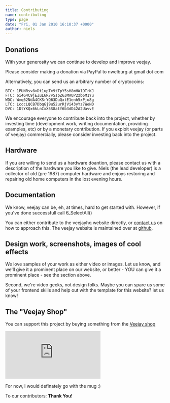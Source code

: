 ```yaml
---
title: Contributing
name: contributing
type: page
date: "Fri, 01 Jan 2010 16:10:37 +0000"
author: niels
---
```


## Donations

With your generosity we can continue to develop and improve veejay. 

Please consider making a donation via PayPal to nwelburg at gmail dot com

<script src="../paypal-button.min.js?merchant=nwelburg@gmail.com" data-button="donate" data-name="Veejay" data-amount="5.00" async></script>
<script src="../paypal-button.min.js?merchant=nwelburg@gmail.com" data-button="donate" data-name="Veejay" data-amount="10.00" async></script>
<script src="../paypal-button.min.js?merchant=nwelburg@gmail.com" data-button="donate" data-name="Veejay" data-amount="20.00" async></script>
<script src="../paypal-button.min.js?merchant=nwelburg@gmail.com" data-button="donate" data-name="Veejay" data-amount="40.00" async></script>

Alternatively, you can send us an arbitrary number of cryptocoins:

    BTC: 1PUNRsv8vDt1upTx9tTpY5sH8mHW1DTrKJ
    FTC: 6i4G4C9jEZuL6R7vSspZ6JMAUP2zb6M1Yu
    WDC: Wmq62NdA4CKSrYQ63DuQxtE1enh5xPjo8g
    LTC: LcccLQCB7DbqGj9u52urRjVi43yYz7WeND
    DVC: 1DtYKQx6kLnCxX5S8atf6b3dD42A2UavvE

<script src="http://coinwidget.com/widget/coin.js"></script>  
<script>  
CoinWidgetCom.go({  
wallet_address: "1PUNRsv8vDt1upTx9tTpY5sH8mHW1DTrKJ"  
, currency: "bitcoin"  
, counter: "hide"  
, alignment: "bl"  
, qrcode: true  
, auto_show: false  
, lbl_button: "Donate"  
, lbl_address: "Bitcoin Address:"  
, lbl_count: "donations"  
, lbl_amount: "BTC"  
, auto_show: false  
});  
</script>  


<script>  
CoinWidgetCom.go({  
wallet_address: "LS5Mn31DdVZZZtkMD7PCoVCvsbdEVGpgyZ"  
, currency: "litecoin"  
, counter: "count"  
, alignment: "bl"  
, qrcode: true  
, auto_show: false  
, lbl_button: "Donate"  
, lbl_address: "Litecoin Address:"  
, lbl_count: "donations"  
, lbl_amount: "LTC"  
});  
</script>


We encourage everyone to contribute back into the project, whether by investing time (development work, writing documentation, providing examples, etc) or by a monetary contribution.
If you exploit veejay (or parts of veejay) commercially, please consider investing back into the project.

## Hardware 

If you are willing to send us a hardware doantion, please contact us with a description of the hardware you like to give. 
Niels (the lead developer) is a collector of old (pre 1987) computer hardware and enjoys restoring and repairing old home computers in the lost evening hours.


## Documentation

We know, veejay can be, eh, at times, hard to get started with. However, if you've done successfull
call <SNR>6_SelectAll()


You can either contribute to the veejayhq website directly, or [contact us](/contact) on how
to approach this. The veejay website is maintained over at [github](https://github.com/veejayhq/veejayhq).

## Design work, screenshots, images of cool effects

We love samples of your work as either video or images. Let us know, and we'll give it a prominent
place on our website, or better - YOU can give it a prominent place - see the section above.

Second, we're video geeks, not design folks. Maybe you can spare us some of your frontend skills
and help out with the template for this website? let us know!


## The "Veejay Shop"

You can support this project by buying something from the
[Veejay shop](http://231947.spreadshirt.net)

[![](http://spreadshirt.net/image.php?type=image&amp;partner_id=896281&amp;product_id=5151558&amp;img_id=1&amp;size=big&amp;bgcolor_images=white)](#)

For now, I would definately go with the mug :)

To our contributors: **Thank You!**



